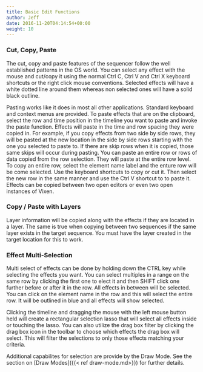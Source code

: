 ```yaml
---
title: Basic Edit Functions
author: Jeff
date: 2016-11-20T04:14:54+00:00
weight: 10
---
```


### Cut, Copy, Paste ###

The cut, copy and paste features of the sequencer follow the well established patterns in the OS world. You can select any effect with the mouse and cut/copy it using the normal Ctrl C, Ctrl V and Ctrl X keyboard shortcuts or the right click mouse conventions. Selected effects will have a white dotted line around them whereas non selected ones will have a solid black outline.

Pasting works like it does in most all other applications. Standard keyboard and context menus are provided. To paste effects that are on the clipboard, select the row and time position in the timeline you want to paste and invoke the paste function. Effects will paste in the time and row spacing they were copied in. For example, if you copy effects from two side by side rows, they will be pasted at the new location in the side by side rows starting with the one you selected to paste to. If there are skip rows when it is copied, those same skips will occur during pasting. You can paste an entire row or rows of data copied from the row selection. They will paste at the entire row level. To copy an entire row, select the element name label and the enture row will be come selected. Use the keyboard shortcuts to copy or cut it. Then select the new row in the same manner and use the Ctrl V shortcut to to paste it. Effects can be copied between two open editors or even two open instances of Vixen.

### Copy / Paste with Layers ###

Layer information will be copied along with the effects if they are located in a layer. The same is true when copying between two sequences if the same layer exists in the target sequence. You must have the layer created in the target location for this to work.

### Effect Multi-Selection ###

Multi select of effects can be done by holding down the CTRL key while selecting the effects you want. You can select multiples in a range on the same row by clicking the first one to elect it and then SHIFT click one further before or after it in the row. All effects in between will be selected. You can click on the element name in the row and this will select the entire row. It will be outlined in blue and all effects will show selected.

Clicking the timeline and dragging the mouse with the left mouse button held will create a rectangular selection lasso that will select all effects inside or touching the lasso. You can also utilize the drag box filter by clicking the drag box icon in the toolbar to choose which effects the drag box will select. This will filter the selections to only those effects matching your criteria.

Additional capabilites for selection are provide by the Draw Mode. See the section on [Draw Modes]({{< ref draw-mode.md>}}) for further details.

